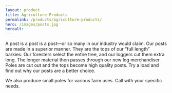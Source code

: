```yaml
---
layout: product
title: Agriculture Products
permalink: /products/agriculture-products/
hero: /images/posts.jpg
heroalt: 
---
```

A post is a post is a post—or so many in our industry would claim. Our posts are made in a superior manner. They are the tops of our “full length” barkies. Our foresters select the entire tree, and our loggers cut them extra long. The longer material then passes through our new log merchandiser. Poles are cut out and the tops become high quality posts. Try a load and find out why our posts are a better choice.

We also produce small poles for various farm uses. Call with your specific needs.